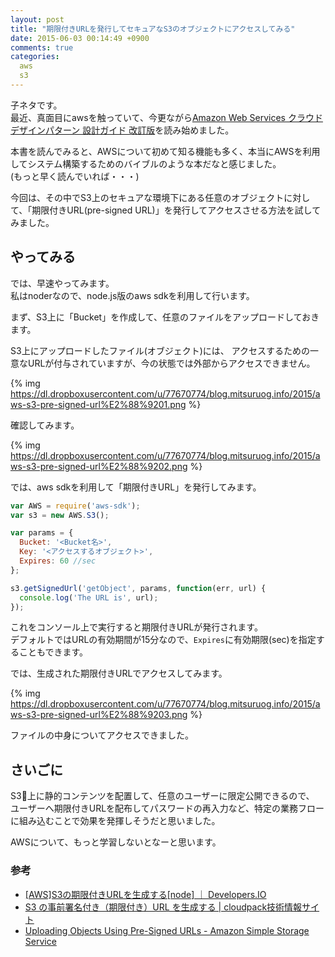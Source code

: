 ```yaml
---
layout: post
title: "期限付きURLを発行してセキュアなS3のオブジェクトにアクセスしてみる"
date: 2015-06-03 00:14:49 +0900
comments: true
categories:
  aws
  s3
---
```


子ネタです。  
最近、真面目にawsを触っていて、今更ながら[Amazon Web Services クラウドデザインパターン 設計ガイド 改訂版](http://www.amazon.co.jp/gp/product/4822277372/ref=as_li_tf_tl?ie=UTF8&camp=247&creative=1211&creativeASIN=4822277372&linkCode=as2&tag=mitsuruog-22)を読み始めました。  

本書を読んでみると、AWSについて初めて知る機能も多く、本当にAWSを利用してシステム構築するためのバイブルのような本だなと感じました。  
(もっと早く読んでいれば・・・)

今回は、その中でS3上のセキュアな環境下にある任意のオブジェクトに対して、「期限付きURL(pre-signed URL)」を発行してアクセスさせる方法を試してみました。

<!-- more -->

## やってみる

では、早速やってみます。  
私はnoderなので、node.js版のaws sdkを利用して行います。

まず、S3上に「Bucket」を作成して、任意のファイルをアップロードしておきます。

S3上にアップロードしたファイル(オブジェクト)には、
アクセスするための一意なURLが付与されていますが、今の状態では外部からアクセスできません。

{% img https://dl.dropboxusercontent.com/u/77670774/blog.mitsuruog.info/2015/aws-s3-pre-signed-url%E2%88%9201.png %}

確認してみます。

{% img https://dl.dropboxusercontent.com/u/77670774/blog.mitsuruog.info/2015/aws-s3-pre-signed-url%E2%88%9202.png %}

では、aws sdkを利用して「期限付きURL」を発行してみます。

```js
var AWS = require('aws-sdk');
var s3 = new AWS.S3();

var params = {
  Bucket: '<Bucket名>',
  Key: '<アクセスするオブジェクト>',
  Expires: 60 //sec
};

s3.getSignedUrl('getObject', params, function(err, url) {
  console.log('The URL is', url);
});
```

これをコンソール上で実行すると期限付きURLが発行されます。  
デフォルトではURLの有効期間が15分なので、`Expires`に有効期限(sec)を指定することもできます。

では、生成された期限付きURLでアクセスしてみます。

{% img https://dl.dropboxusercontent.com/u/77670774/blog.mitsuruog.info/2015/aws-s3-pre-signed-url%E2%88%9203.png %}

ファイルの中身についてアクセスできました。

## さいごに

S3上に静的コンテンツを配置して、任意のユーザーに限定公開できるので、
ユーザーへ期限付きURLを配布してパスワードの再入力など、特定の業務フローに組み込むことで効果を発揮しそうだと思いました。

AWSについて、もっと学習しないとなーと思います。

### 参考

* [[AWS]S3の期限付きURLを生成する[node] ｜ Developers.IO](http://dev.classmethod.jp/cloud/aws/node-pre-signed-url/)
* [S3 の事前署名付き（期限付き）URL を生成する | cloudpack技術情報サイト](http://blog.cloudpack.jp/2014/07/08/aws-s3-url-with-expiration-using-php-ruby/)
* [Uploading Objects Using Pre-Signed URLs - Amazon Simple Storage Service](http://docs.aws.amazon.com/AmazonS3/latest/dev/PresignedUrlUploadObject.html)
